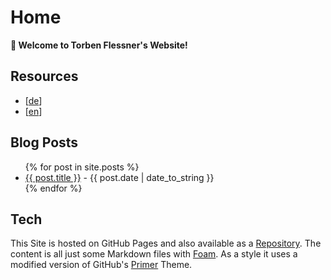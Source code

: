 # Home

**👋 Welcome to Torben Flessner's Website!**

## Resources
- [[de]]
- [[en]]

## Blog Posts
<ul>
    {% for post in site.posts %}
        <li><a href="{{ post.url | absolute_url | remove: '.html' }}">{{ post.title }}</a> - {{ post.date | date_to_string }}</li>
    {% endfor %}
</ul>

## Tech
This Site is hosted on GitHub Pages and also available as a [Repository](https://github.com/flessner/site).
The content is all just some Markdown files with [Foam](https://foambubble.github.io/foam/).
As a style it uses a modified version of GitHub's [Primer](https://github.com/pages-themes/primer) Theme.

[//begin]: # "Autogenerated link references for markdown compatibility"
[de]: de.md "Wissensbasis"
[en]: en.md "Knowledge Base"
[//end]: # "Autogenerated link references"